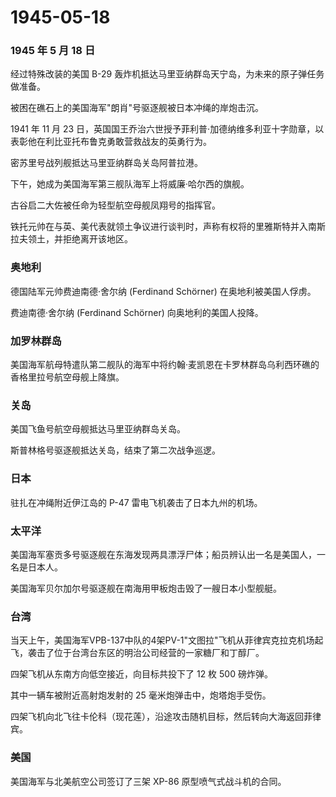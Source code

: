 # 1945-05-18

### 1945 年 5 月 18 日

经过特殊改装的美国 B-29
轰炸机抵达马里亚纳群岛天宁岛，为未来的原子弹任务做准备。

被困在礁石上的美国海军"朗肖"号驱逐舰被日本冲绳的岸炮击沉。

1941 年 11 月 23
日，英国国王乔治六世授予菲利普·加德纳维多利亚十字勋章，以表彰他在利比亚托布鲁克勇敢营救战友的英勇行为。

密苏里号战列舰抵达马里亚纳群岛关岛阿普拉港。

下午，她成为美国海军第三舰队海军上将威廉·哈尔西的旗舰。

古谷启二大佐被任命为轻型航空母舰凤翔号的指挥官。

铁托元帅在与英、美代表就领土争议进行谈判时，声称有权将的里雅斯特并入南斯拉夫领土，并拒绝离开该地区。

### 奥地利

德国陆军元帅费迪南德·舍尔纳 (Ferdinand Schörner) 在奥地利被美国人俘虏。

费迪南德·舍尔纳 (Ferdinand Schörner) 向奥地利的美国人投降。

### 加罗林群岛

美国海军航母特遣队第二舰队的海军中将约翰·麦凯恩在卡罗林群岛乌利西环礁的香格里拉号航空母舰上降旗。

### 关岛

美国飞鱼号航空母舰抵达马里亚纳群岛关岛。

斯普林格号驱逐舰抵达关岛，结束了第二次战争巡逻。

### 日本

驻扎在冲绳附近伊江岛的 P-47 雷电飞机袭击了日本九州的机场。

### 太平洋

美国海军塞贡多号驱逐舰在东海发现两具漂浮尸体；船员辨认出一名是美国人，一名是日本人。

美国海军贝尔加尔号驱逐舰在南海用甲板炮击毁了一艘日本小型舰艇。

### 台湾

当天上午，美国海军VPB-137中队的4架PV-1"文图拉"飞机从菲律宾克拉克机场起飞，袭击了位于台湾台东区的明治公司经营的一家糖厂和丁醇厂。

四架飞机从东南方向低空接近，向目标共投下了 12 枚 500 磅炸弹。

其中一辆车被附近高射炮发射的 25 毫米炮弹击中，炮塔炮手受伤。

四架飞机向北飞往卡伦科（现花莲），沿途攻击随机目标，然后转向大海返回菲律宾。

### 美国

美国海军与北美航空公司签订了三架 XP-86 原型喷气式战斗机的合同。